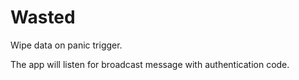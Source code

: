 # Wasted

Wipe data on panic trigger.

The app will listen for broadcast message with authentication code.
